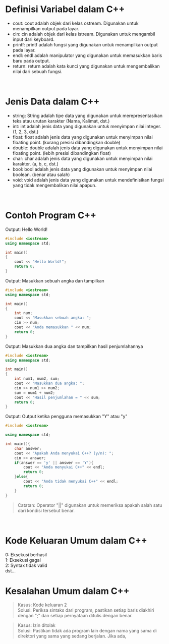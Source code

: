 # Definisi Variabel dalam C++

- cout: cout adalah objek dari kelas ostream. Digunakan untuk menampilkan output pada layar.
- cin: cin adalah objek dari kelas istream. Digunakan untuk mengambil input dari keyboard.
- printf: printf adalah fungsi yang digunakan untuk menampilkan output pada layar.
- endl: endl adalah manipulator yang digunakan untuk memasukkan baris baru pada output.
- return: return adalah kata kunci yang digunakan untuk mengembalikan nilai dari sebuah fungsi.

<br>

# Jenis Data dalam C++

- string: String adalah tipe data yang digunakan untuk merepresentasikan teks atau urutan karakter (Nama, Kalimat, dst.)
- int: int adalah jenis data yang digunakan untuk menyimpan nilai integer. (1, 2, 3, dst.)
- float: float adalah jenis data yang digunakan untuk menyimpan nilai floating point. (kurang presisi dibandingkan double)
- double: double adalah jenis data yang digunakan untuk menyimpan nilai floating point. (lebih presisi dibandingkan float)
- char: char adalah jenis data yang digunakan untuk menyimpan nilai karakter. (a, b, c, dst.)
- bool: bool adalah jenis data yang digunakan untuk menyimpan nilai boolean. (benar atau salah)
- void: void adalah jenis data yang digunakan untuk mendefinisikan fungsi yang tidak mengembalikan nilai apapun.
<br>

# Contoh Program C++

Output: Hello World!

```cpp
#include <iostream>
using namespace std;

int main()
{
    cout << "Hello World!";
    return 0;
}
```

Output: Masukkan sebuah angka dan tampilkan

```cpp
#include <iostream>
using namespace std;

int main()
{
    int num;
    cout << "Masukkan sebuah angka: ";
    cin >> num;
    cout << "Anda memasukkan " << num;
    return 0;
}
```

Output: Masukkan dua angka dan tampilkan hasil penjumlahannya

```cpp
#include <iostream>
using namespace std;

int main()
{
    int num1, num2, sum;
    cout << "Masukkan dua angka: ";
    cin >> num1 >> num2;
    sum = num1 + num2;
    cout << "Hasil penjumlahan = " << sum;
    return 0;
}
```

Output: Output ketika pengguna memasukkan "Y" atau "y"

```cpp
#include <iostream>

using namespace std;

int main(){
    char answer;
    cout << "Apakah Anda menyukai C++? (y/n): ";
    cin >> answer;
    if(answer == 'y' || answer == 'Y'){
        cout << "Anda menyukai C++" << endl;
        return 0;
    }else{
        cout << "Anda tidak menyukai C++" << endl;
        return 0;
    }
}
```
 > Catatan: Operator "||" digunakan untuk memeriksa apakah salah satu dari kondisi tersebut benar.

<br>

# Kode Keluaran Umum dalam C++

0: Eksekusi berhasil <br>
1: Eksekusi gagal <br>
2: Syntax tidak valid
<br>dst...

# Kesalahan Umum dalam C++

> Kasus: Kode keluaran 2 <br>
Solusi: Periksa sintaks dari program, pastikan setiap baris diakhiri dengan ";" dan setiap pernyataan ditulis dengan benar.

> Kasus: Izin ditolak <br>
Solusi: Pastikan tidak ada program lain dengan nama yang sama di direktori yang sama yang sedang berjalan. Jika ada,
